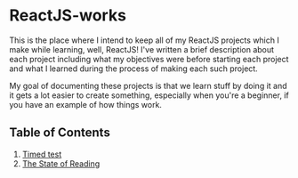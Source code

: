 # ReactJS-works

This is the place where I intend to keep all of my ReactJS projects which I make while learning, well, ReactJS! I've written a brief description about each project including what my objectives were before starting each project and what I learned during the process of making each such project.

My goal of documenting these projects is that we learn stuff by doing it and it gets a lot easier to create something, especially when you're a beginner, if you have an example of how things work.

## Table of Contents

1. [Timed test](works/timed-test/README.md)
2. [The State of Reading](works/the-state-of-reading/README.md)


